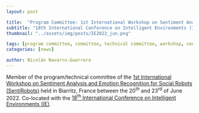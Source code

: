 ```yaml
---
layout: post

title:  "Program Committee: 1st International Workshop on Sentiment Analysis and Emotion Recognition for Social Robots (SentiRobots)"
subtitle: "18th International Conference on Intelligent Environments (IE)"
thumbnail: "../assets/img/posts/IE2022_jun.png"

tags: [program committee, committee, technical committee, workshop, conference]
categories: [news]

author: Nicolás Navarro-Guerrero
---
```


Member of the program/technical committee of the <a href="https://ebooks.iospress.nl/volumearticle/60097" target="_blank">1st International Workshop on Sentiment Analysis and Emotion Recognition for Social Robots (SentiRobots)</a> held in  Biarritz, France between the 20<sup>th</sup> and 23<sup>rd</sup> of June 2022. Co-located with the <a href="https://ieeexplore.ieee.org/xpl/conhome/9826555/proceeding" target="_blank">18<sup>th</sup> International Conference on Intelligent Environments (IE)</a>.

<!--more-->

